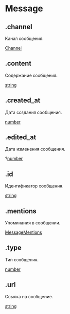 # Message

## .channel

Канал сообщения.

[Channel](channel.md)

## .content

Содержание сообщения.

[string](https://developer.mozilla.org/ru/docs/Web/JavaScript/Reference/Global_Objects/String)

## .created_at

Дата создания сообщения.

[number](https://developer.mozilla.org/ru/docs/Web/JavaScript/Reference/Global_Objects/Number)

## .edited_at

Дата изменения сообщения.

?[number](https://developer.mozilla.org/ru/docs/Web/JavaScript/Reference/Global_Objects/Number)

## .id

Идентификатор сообщения.

[string](https://developer.mozilla.org/ru/docs/Web/JavaScript/Reference/Global_Objects/String)

## .mentions

Упоминания в сообщении.

[MessageMentions](messagementions.md)

## .type

Тип сообщения.

[number](https://developer.mozilla.org/ru/docs/Web/JavaScript/Reference/Global_Objects/Number)

## .url

Ссылка на сообщение.

[string](https://developer.mozilla.org/ru/docs/Web/JavaScript/Reference/Global_Objects/String)
